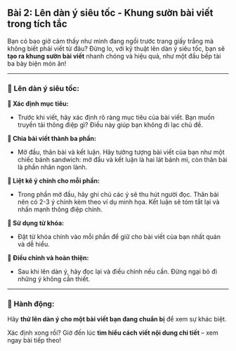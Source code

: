 ## Bài 2: Lên dàn ý siêu tốc - Khung sườn bài viết trong tích tắc  

Bạn có bao giờ cảm thấy như mình đang ngồi trước trang giấy trắng mà không biết phải viết từ đâu? Đừng lo, với kỹ thuật lên dàn ý siêu tốc, bạn sẽ **tạo ra khung sườn bài viết** nhanh chóng và hiệu quả, như một đầu bếp tài ba bày biện món ăn!

---

### 📌 Lên dàn ý siêu tốc:  

**🔹 Xác định mục tiêu:**
- Trước khi viết, hãy xác định rõ ràng mục tiêu của bài viết. Bạn muốn truyền tải thông điệp gì? Điều này giúp bạn không đi lạc chủ đề.

**🔹 Chia bài viết thành ba phần:**
- Mở đầu, thân bài và kết luận. Hãy tưởng tượng bài viết của bạn như một chiếc bánh sandwich: mở đầu và kết luận là hai lát bánh mì, còn thân bài là phần nhân ngon lành.

**🔹 Liệt kê ý chính cho mỗi phần:**
- Trong phần mở đầu, hãy ghi chú các ý sẽ thu hút người đọc. Thân bài nên có 2-3 ý chính kèm theo ví dụ minh họa. Kết luận sẽ tóm tắt lại và nhấn mạnh thông điệp chính.

**🔹 Sử dụng từ khóa:**
- Đặt từ khóa chính vào mỗi phần để giữ cho bài viết của bạn nhất quán và dễ hiểu.

**🔹 Điều chỉnh và hoàn thiện:**
- Sau khi lên dàn ý, hãy đọc lại và điều chỉnh nếu cần. Đừng ngại bỏ đi những ý không cần thiết.

---

### 🚀 Hành động:  

Hãy **thử lên dàn ý cho một bài viết bạn đang chuẩn bị** để xem sự khác biệt.

Xác định xong rồi? Giờ đến lúc **tìm hiểu cách viết nội dung chi tiết** – xem ngay bài tiếp theo!  